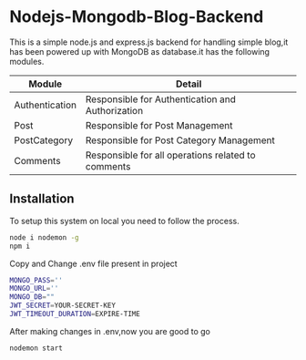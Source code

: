 # Nodejs-Mongodb-Blog-Backend
This is a simple node.js and express.js backend for handling simple blog,it has been powered up with MongoDB as database.it has the following modules.

| Module | Detail |
| ------ | ------ |
| Authentication | Responsible for Authentication and Authorization |
| Post | Responsible for Post Management |
| PostCategory | Responsible for Post Category Management |
| Comments | Responsible for all operations related to comments |

## Installation
To setup this system on local you need to follow the process.
```sh
node i nodemon -g
npm i
```

Copy and Change .env file present in project

```sh
MONGO_PASS=''
MONGO_URL=''
MONGO_DB=""
JWT_SECRET=YOUR-SECRET-KEY
JWT_TIMEOUT_DURATION=EXPIRE-TIME
```
After making changes in .env,now you are  good to go
```sh
nodemon start 
```
